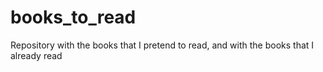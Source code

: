 # books_to_read
Repository with the books that I pretend to read, and with the books that I already read
